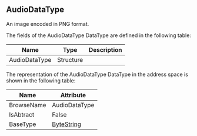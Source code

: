 <!-- datatype -->
## AudioDataType
An image encoded in PNG format.  
<!-- end of description -->
The fields of the AudioDataType DataType are defined in the following table:  

|Name|Type|Description|
|---|---|---|
|AudioDataType|Structure||

The representation of the AudioDataType DataType in the address space is shown in the following table:  

|Name|Attribute|
|---|---|
|BrowseName|AudioDataType|
|IsAbtract|False|
|BaseType|[ByteString](../../../Part3/DataTypes/ByteString/readme.md)|

